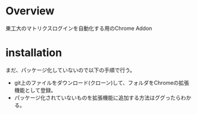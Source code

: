 # Overview
東工大のマトリクスログインを自動化する用のChrome Addon

# installation
まだ、パッケージ化していないので以下の手順で行う。

* git上のファイルをダウンロード(クローン)して、フォルダをChromeの拡張機能として登録。
* パッケージ化されていないものを拡張機能に追加する方法はググったらわかる。